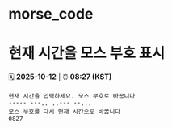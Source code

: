 # morse_code
# 현재 시간을 모스 부호 표시
<!-- MORSE_TIME_START -->
🗓️ **2025-10-12** | ⏰ **08:27 (KST)**

```
현재 시간을 입력하세요. 모스 부호로 바꿉니다
----- ---.. ..--- --...
모스 부호를 다시 현재 시간으로 바꿉니다
0827
```
<!-- MORSE_TIME_END -->
